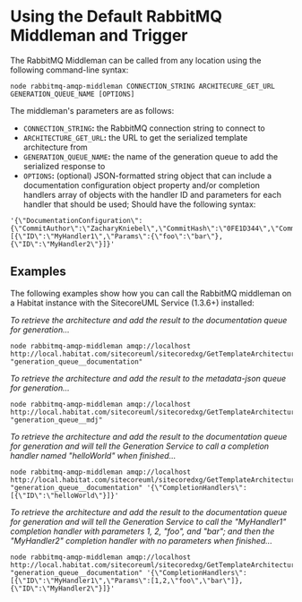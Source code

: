 # Using the Default RabbitMQ Middleman and Trigger

The RabbitMQ Middleman can be called from any location using the following command-line syntax:

```text
node rabbitmq-amqp-middleman CONNECTION_STRING ARCHITECURE_GET_URL GENERATION_QUEUE_NAME [OPTIONS]
```

The middleman's parameters are as follows:

* `CONNECTION_STRING`**:** the RabbitMQ connection string to connect to
* `ARCHITECTURE_GET_URL`**:** the URL to get the serialized template architecture from
* `GENERATION_QUEUE_NAME`**:** the name of the generation queue to add the serialized response to
* `OPTIONS`**:** \(optional\) JSON-formatted string object that can include a documentation configuration object property and/or completion handlers array of objects with the handler ID and parameters for each handler that should be used; Should have the following syntax: 

```text
'{\"DocumentationConfiguration\":{\"CommitAuthor\":\"ZacharyKniebel\",\"CommitHash\":\"0FE1D344\",\"CommitLink\":\"http://mygit.com/repo/myrepo/commits/0FE1D344\",\"DeployLink\":\"http://mydocs.com/foo/bar\"},\"CompletionHandlers\":[{\"ID\":\"MyHandler1\",\"Params\":{\"foo\":\"bar\"},{\"ID\":\"MyHandler2\"}]}'
```

## Examples <a id="examples"></a>

The following examples show how you can call the RabbitMQ middleman on a Habitat instance with the SitecoreUML Service \(1.3.6+\) installed:

_To retrieve the architecture and add the result to the documentation queue for generation..._

```text
node rabbitmq-amqp-middleman amqp://localhost http://local.habitat.com/sitecoreuml/sitecoredxg/GetTemplateArchitecture "generation_queue__documentation"
```

_To retrieve the architecture and add the result to the metadata-json queue for generation..._

```text
node rabbitmq-amqp-middleman amqp://localhost http://local.habitat.com/sitecoreuml/sitecoredxg/GetTemplateArchitecture "generation_queue__mdj"
```

_To retrieve the architecture and add the result to the documentation queue for generation and will tell the Generation Service to call a completion handler named "helloWorld" when finished..._

```text
node rabbitmq-amqp-middleman amqp://localhost http://local.habitat.com/sitecoreuml/sitecoredxg/GetTemplateArchitecture "generation_queue__documentation" '{\"CompletionHandlers\":[{\"ID\":\"helloWorld\"}]}'
```

_To retrieve the architecture and add the result to the documentation queue for generation and will tell the Generation Service to call the "MyHandler1" completion handler with parameters 1, 2, "foo", and "bar"; and then the "MyHandler2" completion handler with no parameters when finished..._

```text
node rabbitmq-amqp-middleman amqp://localhost http://local.habitat.com/sitecoreuml/sitecoredxg/GetTemplateArchitecture "generation_queue__documentation" '{\"CompletionHandlers\":[{\"ID\":\"MyHandler1\",\"Params\":[1,2,\"foo\",\"bar\"]},{\"ID\":\"MyHandler2\"}]}'
```

[    
](https://zkniebel.gitbooks.io/sitecoredxg/content/architecture/architecture-overview.html)

